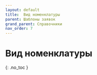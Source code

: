 ```yaml
---
layout: default
title:	Вид номенклатуры
parent: Шаблоны заявок
grand_parent: Справочники
nav_order: 7
---
```


# Вид номенклатуры
{: .no_toc }
